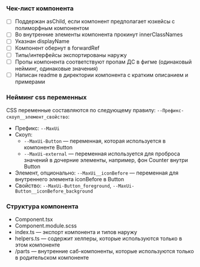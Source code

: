 ### Чек-лист компонента
- [ ] Поддержан asChild, если компонент предполагает юзкейсы с полиморфным компонентом
- [ ] Во внутренние элементы компонента прокинут innerClassNames
- [ ] Указнан displayName
- [ ] Компонент обернут в forwardRef
- [ ] Типы/интерфейсы экспортированы наружу
- [ ] Пропы компонента соответствуют пропам ДС в фигме (одинаковый нейминг, одинаковые значения)
- [ ] Написан readme в директории компонента с кратким описанием и примерами 

### Нейминг css переменных
CSS переменные составляются по следующему правилу:
`--Префикс-скоуп__элемент_свойство`:
- Префикс: `--MaxUi`
- Скоуп: 
  - `--MaxUi-Button` — переменная, которая используется в компоненте Button
  - `--MaxUi-external` — переменная используется для проброса значений в дочерние элементы, например, фон Counter внутри Button
- Элемент, опционально: `--MaxUi__iconBefore` — переменная для внутреннего элемента iconBefore в Button
- Свойство: `--MaxUi-Button_foreground`, `--MaxUi-Button__iconBefore_background`

### Структура компонента
- Component.tsx
- Component.module.scss
- index.ts — экспорт компонента и типов наружу
- helpers.ts — содержит хелперы, которые используются только в этом компоненте
- /parts — внутренние саб-компоненты, которые используются только в родительском компоненте
